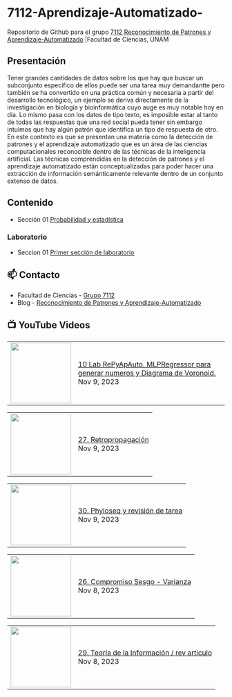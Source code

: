 # 7112-Aprendizaje-Automatizado-
Repositorio de Github para el grupo   [7112 Reconocimiento de Patrones y Aprendizaje-Automatizado](https://www.fciencias.unam.mx/docencia/horarios/presentacion/347481) |Facultad de Ciencias, UNAM

## Presentación
Tener grandes cantidades de datos sobre los que hay que buscar un subconjunto específico de ellos puede ser una tarea muy demandantte pero también se ha convertido en una práctica común y necesaria a partir del desarrollo tecnológico, un ejemplo se deriva directamente de la investigación en biología y bioinformática cuyo auge es muy notable hoy en día. Lo mismo pasa con los datos de tipo texto, es imposible estar al tanto de todas las respuestas que una red social pueda tener sin embargo intuimos que hay algún patrón que identifica un tipo de respuesta de otro. En este contexto es que se presentan una materia como la detección de patrones y el aprendizaje automatizado que es un área de las ciencias computacionales reconocible dentro de las técnicas de la inteligencia artificial. Las técnicas comprendidas en la detección de patrones y el aprendizaje automatizado están conceptualizadas para poder hacer una extracción de información semánticamente relevante dentro de un conjunto extenso de datos.

## Contenido
- Sección 01  [Probabilidad y estadística](https://github.com/7122-Aprendizaje-Automatizado/7112-Aprendizaje-Automatizado-/tree/main/Secci%C3%B3n%2001%20Probabilidad%20y%20Estadistica)

### Laboratorio
- Seccion 01  [Primer sección de laboratorio](https://github.com/7122-Aprendizaje-Automatizado/7112-Aprendizaje-Automatizado-/tree/main/Secci%C3%B3n01-Laboratorio)


## 📫 Contacto
- Facultad de Ciencias - [Grupo 7112](https://www.fciencias.unam.mx/docencia/horarios/presentacion/347481)
- Blog - [Reconocimiento de Patrones y Aprendizaje-Automatizado](https://sites.google.com/view/patronesciencias/inicio)

##  📺 	YouTube Videos
<!-- BLOG-POST-LIST:START --><table><tr><td><a href="https://www.youtube.com/watch?v=g5ZMicw-JoE"><img width="140px" src="https://i.ytimg.com/vi/g5ZMicw-JoE/mqdefault.jpg"></a></td>
<td><a href="https://www.youtube.com/watch?v=g5ZMicw-JoE">10 Lab RePyApAuto. MLPRegressor para generar numeros y Diagrama de Voronoid.</a><br/>Nov 9, 2023</td></tr></table>
<table><tr><td><a href="https://www.youtube.com/watch?v=753ACJAPCAY"><img width="140px" src="https://i.ytimg.com/vi/753ACJAPCAY/mqdefault.jpg"></a></td>
<td><a href="https://www.youtube.com/watch?v=753ACJAPCAY">27. Retropropagación</a><br/>Nov 9, 2023</td></tr></table>
<table><tr><td><a href="https://www.youtube.com/watch?v=WnblMM45Uqg"><img width="140px" src="https://i.ytimg.com/vi/WnblMM45Uqg/mqdefault.jpg"></a></td>
<td><a href="https://www.youtube.com/watch?v=WnblMM45Uqg">30. Phyloseq y revisión de tarea</a><br/>Nov 9, 2023</td></tr></table>
<table><tr><td><a href="https://www.youtube.com/watch?v=9n5yyVCQ4Fw"><img width="140px" src="https://i.ytimg.com/vi/9n5yyVCQ4Fw/mqdefault.jpg"></a></td>
<td><a href="https://www.youtube.com/watch?v=9n5yyVCQ4Fw">26. Compromiso Sesgo - Varianza</a><br/>Nov 8, 2023</td></tr></table>
<table><tr><td><a href="https://www.youtube.com/watch?v=WqGnfenvsRI"><img width="140px" src="https://i.ytimg.com/vi/WqGnfenvsRI/mqdefault.jpg"></a></td>
<td><a href="https://www.youtube.com/watch?v=WqGnfenvsRI">29. Teoría de la Información / rev artículo</a><br/>Nov 8, 2023</td></tr></table>
<!-- BLOG-POST-LIST:END -->
